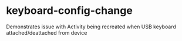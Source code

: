 # keyboard-config-change
Demonstrates issue with Activity being recreated when USB keyboard attached/deattached from device

